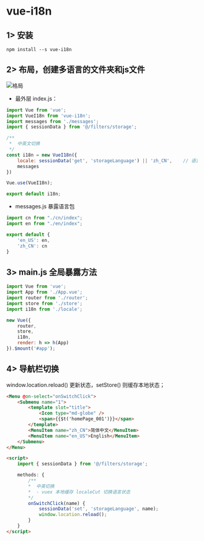 # vue-i18n

## 1> 安装

`npm install --s vue-i18n`

## 2> 布局，创建多语言的文件夹和js文件

![格局](http://120.79.222.255/icon-i18n.png)

- 最外层 index.js：

```js
import Vue from 'vue';
import VueI18n from 'vue-i18n';
import messages from './messages';
import { sessionData } from '@/filters/storage';

/**
 *  中英文切换
 */
const i18n = new VueI18n({
    locale: sessionData('get', 'storageLanguage') || 'zh_CN',    // 语言标识
    messages
})

Vue.use(VueI18n);

export default i18n;
```

- messages.js 暴露语言包

```js
import cn from "./cn/index";
import en from "./en/index";

export default {
    'en_US': en,
    'zh_CN': cn
}
```

## 3> main.js 全局暴露方法

```js
import Vue from 'vue';
import App from './App.vue';
import router from './router';
import store from './store';
import i18n from './locale';

new Vue({
    router,
    store,
    i18n,
    render: h => h(App)
}).$mount('#app');

```

## 4> 导航栏切换

window.location.reload() 更新状态，setStore() 则缓存本地状态；

```html
<Menu @on-select="onSwitchClick">
    <Submenu name="1">
        <template slot="title">
            <Icon type="md-globe" />
            <span>{{$t('homePage_001')}}</span>
        </template>
        <MenuItem name="zh_CN">简体中文</MenuItem>
        <MenuItem name="en_US">English</MenuItem>
    </Submenu>
</Menu>

<script>
    import { sessionData } from '@/filters/storage';

    methods: {
        /**
        *  中英切换
        *  - vuex 本地缓存 localeCut 切换语言状态
        */
        onSwitchClick(name) {
            sessionData('set', 'storageLanguage', name);
            window.location.reload();
        }
    }
</script>
```
